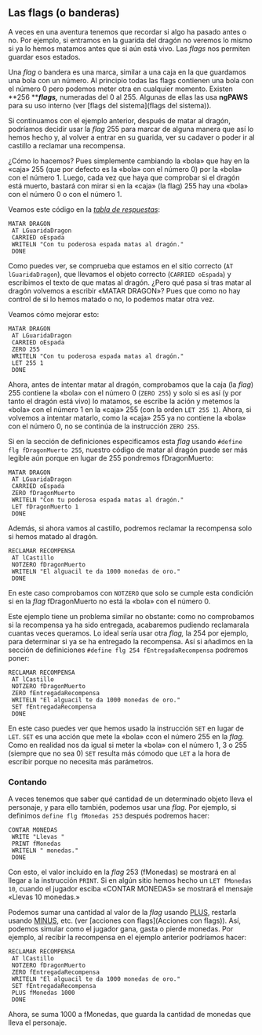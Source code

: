 ## Las flags \(o banderas\)

A veces en una aventura tenemos que recordar si algo ha pasado antes o no. Por ejemplo, si entramos en la guarida del dragón no veremos lo mismo si ya lo hemos matamos antes que si aún está vivo. Las _flags_ nos permiten guardar esos estados.

Una _flag_ o bandera es una marca, similar a una caja en la que guardamos una bola con un número. Al principio todas las flags contienen una bola con el número 0 pero podemos meter otra en cualquier momento. Existen **256 **_**flags,**_ numeradas del 0 al 255. Algunas de ellas las usa **ngPAWS** para su uso interno \(ver [flags del sistema](flags del sistema)\).

Si continuamos con el ejemplo anterior, después de matar al dragón, podríamos decidir usar la _flag_ 255 para marcar de alguna manera que así lo hemos hecho y, al volver a entrar en su guarida, ver su cadaver o poder ir al castillo a reclamar una recompensa.

¿Cómo lo hacemos? Pues simplemente cambiando la «bola» que hay en la «caja» 255 \(que por defecto es la «bola» con el número 0\) por la «bola» con el número 1. Luego, cada vez que haya que comprobar si el dragón está muerto, bastará con mirar si en la «caja» \(la flag\) 255 hay una «bola» con el número 0 o con el número 1.

Veamos este código en la [_tabla de respuestas_](/La-tabla-de-respuestas.md):

```
MATAR DRAGON
 AT LGuaridaDragon
 CARRIED oEspada
 WRITELN "Con tu poderosa espada matas al dragón."
 DONE
```

Como puedes ver, se comprueba que estamos en el sitio correcto \(`AT lGuaridaDragon`\), que llevamos el objeto correcto \(`CARRIED oEspada`\) y escribimos el texto de que matas al dragón. ¿Pero qué pasa si tras matar al dragón volvemos a escribir «MATAR DRAGON»? Pues que como no hay control de si lo hemos matado o no, lo podemos matar otra vez.

Veamos cómo mejorar esto:

```
MATAR DRAGON
 AT LGuaridaDragon
 CARRIED oEspada
 ZERO 255
 WRITELN "Con tu poderosa espada matas al dragón."
 LET 255 1
 DONE
```

Ahora, antes de intentar matar al dragón, comprobamos que la caja \(la _flag_\) 255 contiene la «bola» con el número 0 \(`ZERO 255`\) y solo si es así \(y por tanto el dragón está vivo\) lo matamos, se escribe la ación y metemos la «bola» con el número 1 en la «caja» 255 \(con la orden `LET 255 1`\). Ahora, si volvemos a intentar matarlo, como la «caja» 255 ya no contiene la «bola» con el número 0, no se continúa de la instrucción `ZERO 255`.

Si en la sección de definiciones especificamos esta _flag_ usando `#define flg fDragonMuerto 255`, nuestro código de matar al dragón puede ser más legible aún porque en lugar de 255 pondremos fDragonMuerto:

```
MATAR DRAGON
 AT LGuaridaDragon
 CARRIED oEspada
 ZERO fDragonMuerto
 WRITELN "Con tu poderosa espada matas al dragón."
 LET fDragonMuerto 1
 DONE
```

Además, si ahora vamos al castillo, podremos reclamar la recompensa solo si hemos matado al dragón.

```
RECLAMAR RECOMPENSA
 AT lCastillo
 NOTZERO fDragonMuerto
 WRITELN "El alguacil te da 1000 monedas de oro."
 DONE
```

En este caso comprobamos con `NOTZERO` que solo se cumple esta condición si en la _flag_ fDragonMuerto no está la «bola» con el número 0.

Este ejemplo tiene un problema similar no obstante: como no comprobamos si la recompensa ya ha sido entregada, acabaremos pudiendo reclamarala cuantas veces queramos. Lo ideal sería usar otra _flag,_ la 254 por ejemplo, para determinar si ya se ha entregado la recompensa. Así si añadimos en la sección de definiciones `#define flg 254 fEntregadaRecompensa` podremos poner:

```
RECLAMAR RECOMPENSA
 AT lCastillo
 NOTZERO fDragonMuerto
 ZERO fEntregadaRecompensa
 WRITELN "El alguacil te da 1000 monedas de oro."
 SET fEntregadaRecompensa
 DONE
```

En este caso puedes ver que hemos usado la instrucción `SET` en lugar de `LET`. `SET` es una acción que mete la «bola» ccon el número 255 en la _flag._ Como en realidad nos da igual si meter la «bola» con el número 1, 3 o 255 \(siempre que no sea 0\) `SET` resulta más cómodo que `LET` a la hora de escribir porque no necesita más parámetros.

### Contando

A veces tenemos que saber qué cantidad de un determinado objeto lleva el personaje, y para ello también, podemos usar una _flag._ Por ejemplo, si definimos `define flg fMonedas 253` después podremos hacer:

```
CONTAR MONEDAS
 WRITE "Llevas "
 PRINT fMonedas
 WRITELN " monedas."
 DONE
```

Con esto, el valor incluido en la _flag_ 253 \(fMonedas\) se mostrará en al llegar a la instrucción `PRINT`. Si en algún sitio hemos hecho un `LET fMonedas 10`, cuando el jugador esciba «CONTAR MONEDAS» se mostrará el mensaje «Llevas 10 monedas.»

Podemos sumar una cantidad al valor de la _flag_ usando [PLUS](PLUS_ES), restarla usando [MINUS](MINUS_ES), etc. \(ver [acciones con flags](Acciones con flags)\). Así, podemos simular como el jugador gana, gasta o pierde monedas. Por ejemplo, al recibir la recompensa en el ejemplo anterior podríamos hacer:

```
RECLAMAR RECOMPENSA
 AT lCastillo
 NOTZERO fDragonMuerto
 ZERO fEntregadaRecompensa
 WRITELN "El alguacil te da 1000 monedas de oro."
 SET fEntregadaRecompensa
 PLUS fMonedas 1000
 DONE
```

Ahora, se suma 1000 a fMonedas, que guarda la cantidad de monedas que lleva el personaje.

